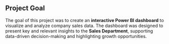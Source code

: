 ## Project Goal
The goal of this project was to create an **interactive Power BI dashboard** to visualize and analyze company sales data. The dashboard was designed to present key and relevant insights to the **Sales Department**, supporting data-driven decision-making and highlighting growth opportunities.
